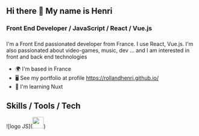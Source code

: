 ## Hi there 👋 My name is Henri
### Front End Developer / JavaScript / React / Vue.js

###
I'm a Front End passionated developer from France. I use React, Vue.js. I'm also passionated about video-games, music, dev ... and I am interested in front and back end technologies

- 🌍  I'm based in France
- 🖥️  See my portfolio at profile https://rollandhenri.github.io/
- 🧠  I'm learning Nuxt


## Skills / Tools / Tech

![logo JS](<img src="![image](https://github.com/user-attachments/assets/736addee-a902-4ed6-8721-7202978e1505)
" width='30px' />)



